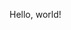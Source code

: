 <!doctype html>

<html lang="en">
<head>
  <meta charset="utf-8">
  <title>Home</title>
</head>

<body>
  <p>Hello, world!</p>
</body>
</html>
